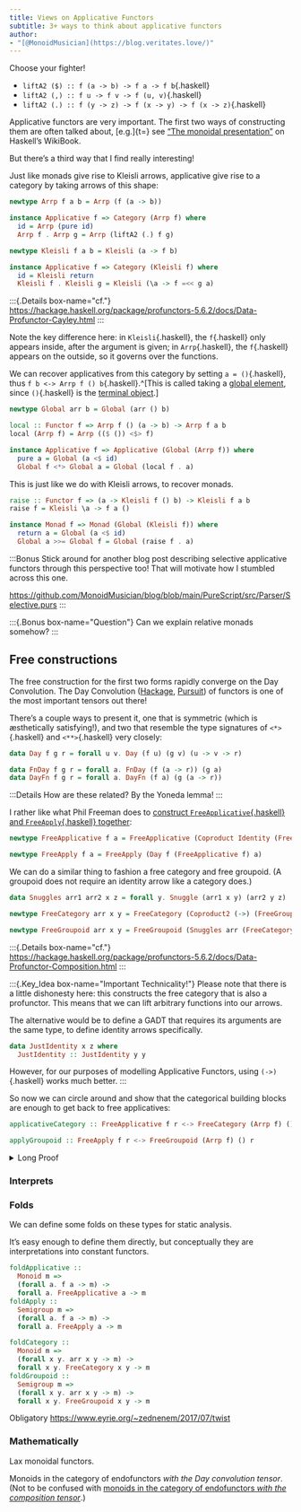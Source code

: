 ```yaml
---
title: Views on Applicative Functors
subtitle: 3+ ways to think about applicative functors
author:
- "[@MonoidMusician](https://blog.veritates.love/)"
---
```


Choose your fighter!

- `liftA2 ($) :: f (a -> b) -> f a -> f b`{.haskell}
- `liftA2 (,) :: f u -> f v -> f (u, v)`{.haskell}
- `liftA2 (.) :: f (y -> z) -> f (x -> y) -> f (x -> z)`{.haskell}

Applicative functors are very important.
The first two ways of constructing them are often talked about, [e.g.]{t=} see [“The monoidal presentation”](https://en.wikibooks.org/wiki/Haskell/Applicative_functors#The_monoidal_presentation) on Haskellʼs WikiBook.

But thereʼs a third way that I find really interesting!

Just like monads give rise to Kleisli arrows, applicative give rise to a category by taking arrows of this shape:

```haskell
newtype Arrp f a b = Arrp (f (a -> b))

instance Applicative f => Category (Arrp f) where
  id = Arrp (pure id)
  Arrp f . Arrp g = Arrp (liftA2 (.) f g)

newtype Kleisli f a b = Kleisli (a -> f b)

instance Applicative f => Category (Kleisli f) where
  id = Kleisli return
  Kleisli f . Kleisli g = Kleisli (\a -> f =<< g a)
```

:::{.Details box-name="cf."}
https://hackage.haskell.org/package/profunctors-5.6.2/docs/Data-Profunctor-Cayley.html
:::

Note the key difference here: in `Kleisli`{.haskell}, the `f`{.haskell} only appears inside, after the argument is given; in `Arrp`{.haskell}, the `f`{.haskell} appears on the outside, so it governs over the functions.

We can recover applicatives from this category by setting `a = ()`{.haskell}, thus `f b <-> Arrp f () b`{.haskell}.^[This is called taking a [global element](https://ncatlab.org/nlab/show/global+element), since `()`{.haskell} is the [terminal object](https://ncatlab.org/nlab/show/terminal+object).]

```haskell
newtype Global arr b = Global (arr () b)

local :: Functor f => Arrp f () (a -> b) -> Arrp f a b
local (Arrp f) = Arrp (($ ()) <$> f)

instance Applicative f => Applicative (Global (Arrp f)) where
  pure a = Global (a <$ id)
  Global f <*> Global a = Global (local f . a)
```

This is just like we do with Kleisli arrows, to recover monads.

```haskell
raise :: Functor f => (a -> Kleisli f () b) -> Kleisli f a b
raise f = Kleisli \a -> f a ()

instance Monad f => Monad (Global (Kleisli f)) where
  return a = Global (a <$ id)
  Global a >>= Global f = Global (raise f . a)
```

:::Bonus
Stick around for another blog post describing selective applicative functors through this perspective too!
That will motivate how I stumbled across this one.

https://github.com/MonoidMusician/blog/blob/main/PureScript/src/Parser/Selective.purs
:::

:::{.Bonus box-name="Question"}
Can we explain relative monads somehow?
:::

## Free constructions

The free construction for the first two forms rapidly converge on the Day Convolution.
The Day Convolution ([Hackage](https://hackage.haskell.org/package/kan-extensions-5.2.5/docs/Data-Functor-Day.html#t:Day), [Pursuit](https://pursuit.purescript.org/packages/purescript-day/10.0.1/docs/Data.Functor.Day#t:Day)) of functors is one of the most important tensors out there!

Thereʼs a couple ways to present it, one that is symmetric (which is æsthetically satisfying!), and two that resemble the type signatures of `<*>`{.haskell} and `<**>`{.haskell} very closely:

```haskell
data Day f g r = forall u v. Day (f u) (g v) (u -> v -> r)

data FnDay f g r = forall a. FnDay (f (a -> r)) (g a)
data DayFn f g r = forall a. DayFn (f a) (g (a -> r))
```

:::Details
How are these related?
By the Yoneda lemma!
:::

I rather like what Phil Freeman does to [construct `FreeApplicative`{.haskell} and `FreeApply`{.haskell} together](https://blog.functorial.com/posts/2017-07-01-FreeAp-Is-A-Comonad.html):
```haskell
newtype FreeApplicative f a = FreeApplicative (Coproduct Identity (FreeApply f) a)

newtype FreeApply f a = FreeApply (Day f (FreeApplicative f) a)
```

We can do a similar thing to fashion a free category and free groupoid.
(A groupoid does not require an identity arrow like a category does.)

```haskell
data Snuggles arr1 arr2 x z = forall y. Snuggle (arr1 x y) (arr2 y z)

newtype FreeCategory arr x y = FreeCategory (Coproduct2 (->) (FreeGroupoid arr) x y)

newtype FreeGroupoid arr x y = FreeGroupoid (Snuggles arr (FreeCategory arr) x y)
```

:::{.Details box-name="cf."}
https://hackage.haskell.org/package/profunctors-5.6.2/docs/Data-Profunctor-Composition.html
:::

:::{.Key_Idea box-name="Important Technicality!"}
Please note that there is a little dishonesty here: this constructs the free category that is also a profunctor.
This means that we can lift arbitrary functions into our arrows.

The alternative would be to define a GADT that requires its arguments are the same type, to define identity arrows specifically.

```haskell
data JustIdentity x z where
  JustIdentity :: JustIdentity y y
```

However, for our purposes of modelling Applicative Functors, using `(->)`{.haskell} works much better.
:::

So now we can circle around and show that the categorical building blocks are enough to get back to free applicatives:

```haskell
applicativeCategory :: FreeApplicative f r <-> FreeCategory (Arrp f) () r

applyGroupoid :: FreeApply f r <-> FreeGroupoid (Arrp f) () r
```

<details class="Details">

<summary>Long Proof</summary>

… two hours of pain later&nbsp;…

(yes I did just make up my own syntax for isomorphisms)

```haskell
-- We are going to show that `Arrrp f ()` is naturally isomorphic to
-- `FreeApplicative f`.
type Arrrp f = FreeCategory (Arrp f)

-- We need two small isomorphisms off the bat, since we will be dealing with
-- functions out of the unit type
trivial1 :: Identity r <-> (->) () r
Identity r <=> \() -> r

trivial2 :: f r <-> Arrp f () r
fr <=> Arrp fur
  where
  fr =(isomap (r <=> \() -> r))= fur

-- The isomorphism we want, via case analysis
applicativeCategory :: FreeApplicative f r <-> Arrrp f () r
-- The first case is trivial
Inl ir <=> Inl2 ur
  where
  ir =(trivial1)= ur
-- The second case we will defer to the next isomorphism
Inr anApply <=> Inr2 aCompose
  where
  anApply =(applyGroupoid)= aCompose

-- The isomorphism for the corresponding non-empty structures
applyGroupoid :: FreeApply f r <-> FreeGroupoid (Arrp f) () r
-- We use DayFn to make it slightly easier for ourselves (since the proof that
-- DayFn and Day are equal is tricky)
DayFn f g <=> Snuggles arr brr
  where
  -- Both DayFn and Snuggles introduce an existential type variable; I call it χ
  -- and in this case we can take the same value for it on both sides
  (f :: f χ) <-> (arr :: Arrp f () χ)
  f =(trivial2)= arr
  (g :: FreeApplicative f (χ -> r)) <-> (brr :: Arrrp f χ r)
  g =(applicativeCategoryFn)= brr

-- This is a very important (and stronger) isomorphism we need to show by
-- composition of the main isomorphism with another helper
applicativeCategoryFn :: FreeApplicative f (i -> r) <-> Arrrp f i r
applicativeCategoryFn = applicativeCategory <<< categoryFn

-- The isomorphism we need to finish it off: the fact that we can take out
-- a function from the output side of the morphism.
categoryFn :: Arrrp f () (i -> r) <-> Arrrp f i r
-- It is very hard to write it down as a single isomorphism, so we have to
-- write down each direction and prove that they are inverses
categoryFn-> arrrp = lmap (\i -> (i, ())) (second' arrrp)
categoryFn<- arrrp = lmap (\() -> id) (closed arrrp)

-- Proof that categoryFn-> (categoryFn<- arrrp) = arrrp:
  lmap (\i -> (i, ())) (second' (lmap (\() -> id) (closed arrrp)))
  -- second' over lmap
= lmap (\i -> (i, ())) (lmap (second' \() -> id) (second' (closed arrrp)))
  -- second' for functions
= lmap (\i -> (i, ())) (lmap (\(i, ()) -> (i, id)) second' (closed arrrp))
  -- lmap composition
= lmap ((\i -> (i, ())) >>> (\(i, ()) -> (i, id))) >>> second' (closed arrrp)
  -- >>> for functions
= lmap (\i -> (i, id)) (second' (closed arrrp))
  -- trust me :3
= arrrp

-- Proof that categoryFn<- (categoryFn-> arrrp) = arrrp:
  lmap (\() -> id) (closed (lmap (\i -> (i, ())) (second' arrrp)))
  -- closed over lmap
= lmap (\() -> id) (lmap (closed \i -> (i, ())) (closed (second' arrrp)))
  -- closed for functions
= lmap (\() -> id) (lmap (\g -> \j -> (g j, ())) (closed (second' arrrp)))
  -- lmap composition
= lmap ((\() -> id) >>> (\g -> \j -> (g j, ()))) (closed (second' arrrp)))
  -- >>> for functions
= lmap ((\() -> \j -> (j, ()))) (closed (second' arrrp))
  -- trust me :3
= arrrp

instance Strong arr => Strong (FreeCategory arr) where
  first' (Inl2 fn) = Inl2 (first' fn)
  first' (Inr2 (Snuggles arr continue)) =
    Inr2 (Snuggles (first' arr) (first' continue))
  second' (Inl2 fn) = Inl2 (second' fn)
  second' (Inr2 (Snuggles arr continue)) =
    Inr2 (Snuggles (second' arr) (second' continue))

instance Closed arr => Closed (FreeCategory arr) where
  closed (Inl2 fn) = Inl2 (closed fn)
  closed (Inr2 (Snuggles arr continue)) =
    Inr2 (Snuggles (closed arr) (closed continue))

instance Functor f => Strong (Arrp f) where
  first' (Arrp f) = Arrp (first' <$> f)
  second' (Arrp f) = Arrp (second' <$> f)

instance Functor f => Closed (Arrp f) where
  first' (Arrp f) = Arrp (closed <$> f)
```

<!--

-- Here's a way of writing out the details, though:
-- The first case is literally trivial
Inl2 uχr <=> Inl2 χr
  where
  uχr <=> \() -> χr
-- Here's where we have to stop relying on isomorphisms: the problem is that
-- we need to choose different existential variables going each direction
Inr2 (Snuggles urr vrr) <=> Inr2 (Snuggles arr brr)
  where
  -- In this obligation we need to tuple in the input, to preserve it until
  -- we can apply it at the output
  (urr :: Arrrp f () χ) -> (arr :: Arrrp f i (i, χ))
  keep urr |=> arr
  (vrr :: Arrrp f χ (i -> r)) -> (brr :: Arrrp f (i, χ) r)
  delayedApply vrr |=> brr

  -- In this obligation we
  (urr :: Arrrp f () (i -> χ)) <- (arr :: Arrrp f i χ)
  urr <=| defer arr
  (vrr :: Arrrp f (i -> χ) (i -> r)) <- (brr :: Arrrp f χ r)
  vrr <=| closed brr

keep :: Arrrp f () r -> Arrrp f i (i, r)
keep arrrp = Inl2 (\i -> (i, ())) >>> second' arrrp

delayedApply :: Arrrp f s (i -> r) -> Arrrp f (i, s) r
delayedApply arrrp = second' arrrp >>> Inl2 (\(i, ir) -> ir i)

defer :: Arrrp f i r -> Arrrp f () (i -> r)
defer arrrp = Inl2 (\() -> \i -> i) >>> closed arrrp

-->

</details>

### Interprets

### Folds

We can define some folds on these types for static analysis.

Itʼs easy enough to define them directly, but conceptually they are interpretations into constant functors.

```haskell
foldApplicative ::
  Monoid m =>
  (forall a. f a -> m) ->
  forall a. FreeApplicative a -> m
foldApply ::
  Semigroup m =>
  (forall a. f a -> m) ->
  forall a. FreeApply a -> m

foldCategory ::
  Monoid m =>
  (forall x y. arr x y -> m) ->
  forall x y. FreeCategory x y -> m
foldGroupoid ::
  Semigroup m =>
  (forall x y. arr x y -> m) ->
  forall x y. FreeGroupoid x y -> m
```

Obligatory https://www.eyrie.org/~zednenem/2017/07/twist

### Mathematically

Lax monoidal functors.

Monoids in the category of endofunctors *with the Day convolution tensor*.
(Not to be confused with [monoids in the category of endofunctors *with the composition tensor*](https://stackoverflow.com/questions/3870088/a-monad-is-just-a-monoid-in-the-category-of-endofunctors-whats-the-problem).)

<!-- Enriched category? idk. -->
